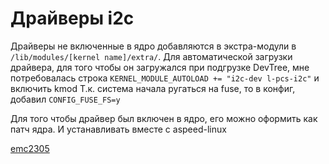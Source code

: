 # Драйверы i2c
Драйверы не включенные в ядро добавляются в экстра-модули в `/lib/modules/[kernel name]/extra/`.
Для автоматической загрузки драйвера, для того чтобы он загружался при подгрузке DevTree, мне потребовалась строка `KERNEL_MODULE_AUTOLOAD += "i2c-dev l-pcs-i2c"` и включить kmod
Т.к. система начала ругаться на fuse, то в конфиг, добавил `CONFIG_FUSE_FS=y`

Для того чтобы драйвер был включен в ядро, его можно оформить как патч ядра. И устанавливать вместе с aspeed-linux

[emc2305](emc2305.md)
